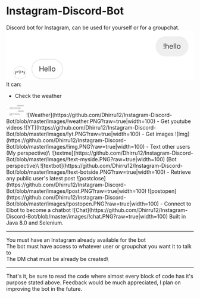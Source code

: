 # Instagram-Discord-Bot
Discord bot for Instagram, can be used for yourself or for a groupchat.\
![HI](https://github.com/Dhirru12/Instagram-Discord-Bot/blob/master/images/!hello.PNG?raw=true|width=10)
It can:
- Check the weather
<img src="https://github.com/Dhirru12/Instagram-Discord-Bot/blob/master/images/!weather.PNG?raw=true" width="50" />
![Weather](https://github.com/Dhirru12/Instagram-Discord-Bot/blob/master/images/!weather.PNG?raw=true|width=100)
- Get youtube videos
![YT](https://github.com/Dhirru12/Instagram-Discord-Bot/blob/master/images/!yt.PNG?raw=true|width=100)
- Get images
![Img](https://github.com/Dhirru12/Instagram-Discord-Bot/blob/master/images/!img.PNG?raw=true|width=100)
- Text other users
(My perspective)\
![textme](https://github.com/Dhirru12/Instagram-Discord-Bot/blob/master/images/!text-myside.PNG?raw=true|width=100)
(Bot perspective)\
![textbot](https://github.com/Dhirru12/Instagram-Discord-Bot/blob/master/images/!text-botside.PNG?raw=true|width=100)
- Retrieve any public user's latest post
![postclose](https://github.com/Dhirru12/Instagram-Discord-Bot/blob/master/images/!post.PNG?raw=true|width=100)
![postopen](https://github.com/Dhirru12/Instagram-Discord-Bot/blob/master/images/!postopen.PNG?raw=true|width=100)
- Connect to Elbot to become a chatbot
![Chat](https://github.com/Dhirru12/Instagram-Discord-Bot/blob/master/images/!chat.PNG?raw=true|width=100)
Built in Java 8.0 and Selenium.

***********************************************************
You must have an Instagram already available for the bot\
The bot must have access to whatever user or groupchat you want it to talk to\
The DM chat must be already be created\
***********************************************************

That's it, be sure to read the code where almost every block of code
has it's purpose stated above. Feedback would be much appreciated,
I plan on improving the bot in the future.

